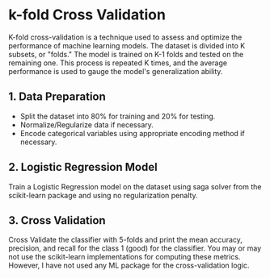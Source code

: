 # k-fold Cross Validation

K-fold cross-validation is a technique used to assess and optimize the performance of machine learning models. The dataset is divided into K subsets, or "folds." The model is trained on K-1 folds and tested on the remaining one. This process is repeated K times, and the average performance is used to gauge the model's generalization ability.

## 1. Data Preparation

- Split the dataset into 80% for training and 20% for testing.
- Normalize/Regularize data if necessary.
- Encode categorical variables using appropriate encoding method if necessary.

## 2. Logistic Regression Model

Train a Logistic Regression model on the dataset using saga solver from the scikit-learn package and using no regularization penalty.

## 3. Cross Validation

Cross Validate the classifier with 5-folds and print the mean accuracy, precision, and recall for the class 1 (good) for the classifier. You may or may not use the scikit-learn implementations for computing these metrics. However, I have not used any ML package for the cross-validation logic.
